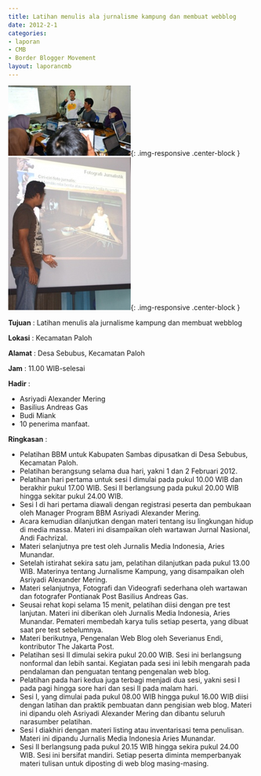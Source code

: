 ```yaml
---
title: Latihan menulis ala jurnalisme kampung dan membuat webblog
date: 2012-2-1
categories:
- laporan
- CMB
- Border Blogger Movement
layout: laporancmb
---
```


![250px-Februari_1_2012_Pelatihan_BBM_di_Paloh_Sambas.jpg](/_uploads/250px-Februari_1_2012_Pelatihan_BBM_di_Paloh_Sambas.jpg){: .img-responsive .center-block }
![250px-Februari_2_2012_Pelatihan_BBM_di_Paloh_Sambas.jpg](/_uploads/250px-Februari_2_2012_Pelatihan_BBM_di_Paloh_Sambas.jpg){: .img-responsive .center-block }

**Tujuan** :  Latihan menulis ala jurnalisme kampung dan membuat webblog 

**Lokasi** :  Kecamatan Paloh 

**Alamat** :  Desa Sebubus, Kecamatan Paloh 

**Jam** :  11.00 WIB-selesai 

**Hadir** :
* Asriyadi Alexander Mering
* Basilius Andreas Gas
* Budi Miank
* 10 penerima manfaat.

**Ringkasan** :
* Pelatihan BBM untuk Kabupaten Sambas dipusatkan di Desa Sebubus, Kecamatan Paloh.
* Pelatihan berangsung selama dua hari, yakni 1 dan 2 Februari 2012.
* Pelatihan hari pertama untuk sesi I dimulai pada pukul 10.00 WIB  dan berakhir pukul 17.00 WIB. Sesi II berlangsung pada pukul 20.00 WIB  hingga sekitar pukul 24.00 WIB.
* Sesi I di hari pertama diawali dengan registrasi peserta dan pembukaan oleh Manager Program BBM Asriyadi Alexander Mering.
* Acara kemudian dilanjutkan dengan materi tentang isu lingkungan  hidup di media massa. Materi ini disampaikan oleh wartawan Jurnal  Nasional, Andi Fachrizal.
* Materi selanjutnya pre test oleh Jurnalis Media Indonesia, Aries Munandar.
* Setelah istirahat sekira satu jam, pelatihan dilanjutkan pada pukul  13.00 WIB. Materinya tentang Jurnalisme Kampung, yang disampaikan oleh Asriyadi Alexander Mering.
* Materi selanjutnya, Fotografi dan Videografi sederhana oleh wartawan dan fotografer Pontianak Post Basilius Andreas Gas.
* Seusai rehat kopi selama 15 menit, pelatihan diisi dengan pre test  lanjutan. Materi ini diberikan oleh Jurnalis Media Indonesia, Aries  Munandar. Pemateri membedah karya tulis setiap peserta, yang dibuat saat  pre test sebelumnya.
* Materi berikutnya, Pengenalan Web Blog oleh Severianus Endi, kontributor The Jakarta Post. 
* Pelatihan sesi II dimulai sekira pukul 20.00 WIB. Sesi ini  berlangsung nonformal dan lebih santai. Kegiatan pada sesi ini lebih  mengarah pada pendalaman dan penguatan tentang pengenalan web blog.
* Pelatihan pada hari kedua juga terbagi menjadi dua sesi, yakni sesi I pada pagi hingga sore hari dan sesi II pada malam hari.
* Sesi I, yang dimulai pada pukul 08.00 WIB hingga pukul 16.00 WIB  diisi dengan latihan dan praktik pembuatan dann pengisian web blog.  Materi ini dipandu oleh Asriyadi Alexander Mering dan dibantu seluruh narasumber pelatihan.
* Sesi I diakhiri dengan materi listing atau inventarisasi tema  penulisan. Materi ini dipandu Jurnalis Media Indonesia Aries Munandar.
* Sesi II berlangsung pada pukul 20.15 WIB hingga sekira pukul 24.00  WIB. Sesi ini bersifat mandiri. Setiap peserta diminta memperbanyak  materi tulisan untuk diposting di web blog masing-masing.
